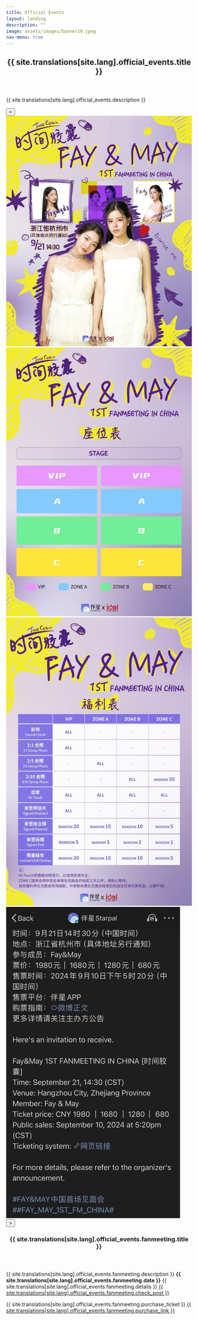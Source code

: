 ```yaml
---
title: Official Events
layout: landing
description: ""
image: assets/images/banner19.jpeg
nav-menu: true
---
```


<!-- Main -->
<div id="main">
    <section id="one">
        <div class="inner">
            <header class="major">
                <h2>{{ site.translations[site.lang].official_events.title }}</h2>
            </header>
            <p>{{ site.translations[site.lang].official_events.description }}</p>
        </div>
    </section>
    <section id="two" class="spotlights">
        <section>
            <div class="image">
                <div class="carousel-container">
                    <button type="button" class="carousel-arrow carousel-prev">&lt;</button>
                    <div class="carousel">
                        <div>
                            <a href="assets/images/fmcn0.jpg" data-lightbox="image-carousel">
                                <img src="assets/images/fmcn0.jpg" alt="1">
                            </a>
                        </div>
                        <div>
                            <a href="assets/images/fmcn1.jpg" data-lightbox="image-carousel">
                                <img src="assets/images/fmcn1.jpg" alt="2">
                            </a>
                        </div>
                        <div>
                            <a href="assets/images/fmcn2.jpg" data-lightbox="image-carousel">
                                <img src="assets/images/fmcn2.jpg" alt="3">
                            </a>
                        </div>
                        <div>
                            <a href="assets/images/fmcn3.jpg" data-lightbox="image-carousel">
                                <img src="assets/images/fmcn3.jpg" alt="4">
                            </a>
                        </div>
                    </div>
                    <button type="button" class="carousel-arrow carousel-next">&gt;</button>
                </div>
            </div>
            <div class="content">
                <div class="inner">
                    <header class="major">
                        <h3>{{ site.translations[site.lang].official_events.fanmeeting.title }}</h3>
                    </header>
                    <p>{{ site.translations[site.lang].official_events.fanmeeting.description }} <strong>{{ site.translations[site.lang].official_events.fanmeeting.date }}</strong> {{ site.translations[site.lang].official_events.fanmeeting.details }} <span class="vote-link"><a href="https://x.com/Gackyccc_/status/1832246066714177725">{{ site.translations[site.lang].official_events.fanmeeting.check_post }}</a></span></p>
                    <p>{{ site.translations[site.lang].official_events.fanmeeting.purchase_ticket }} <span class="vote-link"><a href="https://www.nihuo.tech/">{{ site.translations[site.lang].official_events.fanmeeting.purchase_link }}</a></span></p>
                </div>
            </div>
        </section>
    </section>
</div>
